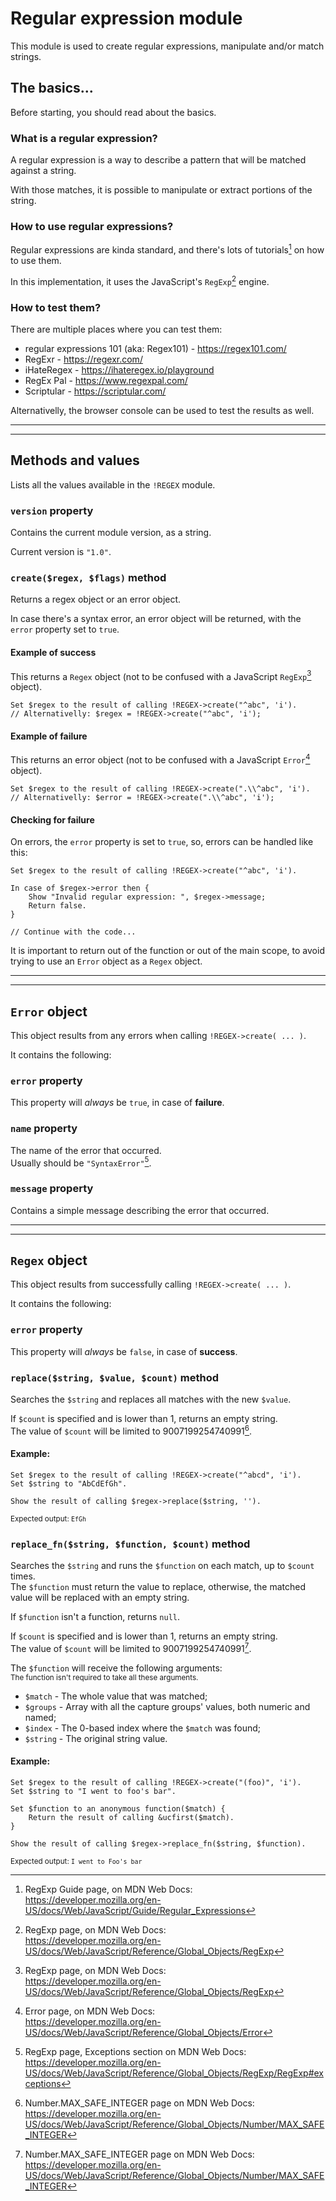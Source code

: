 # Regular expression module

This module is used to create regular expressions, manipulate and/or match strings.

## The basics...

Before starting, you should read about the basics.

### What is a regular expression?

A regular expression is a way to describe a pattern that will be matched against a string.

With those matches, it is possible to manipulate or extract portions of the string.

### How to use regular expressions?

Regular expressions are kinda standard, and there's lots of tutorials[^RegExpGuide] on how to use them.

In this implementation, it uses the JavaScript's `RegExp`[^RegExp] engine.

### How to test them?

There are multiple places where you can test them:
 - regular expressions 101 (aka: Regex101) - https://regex101.com/
 - RegExr - https://regexr.com/
 - iHateRegex - https://ihateregex.io/playground
 - RegEx Pal - https://www.regexpal.com/
 - Scriptular - https://scriptular.com/

Alternativelly, the browser console can be used to test the results as well.

<hr>

<hr>

## Methods and values

Lists all the values available in the `!REGEX` module.

### `version` property

Contains the current module version, as a string.

Current version is `"1.0"`.

### `create($regex, $flags)` method

Returns a regex object or an error object.

In case there's a syntax error, an error object will be returned, with the `error` property set to `true`.

#### Example of success

This returns a `Regex` object (not to be confused with a JavaScript `RegExp`[^RegExp] object).

```
Set $regex to the result of calling !REGEX->create("^abc", 'i').
// Alternativelly: $regex = !REGEX->create("^abc", 'i');
```

#### Example of failure

This returns an error object (not to be confused with a JavaScript `Error`[^Error] object).

```
Set $regex to the result of calling !REGEX->create(".\\^abc", 'i').
// Alternativelly: $error = !REGEX->create(".\\^abc", 'i');
```

#### Checking for failure

On errors, the `error` property is set to `true`, so, errors can be handled like this:

```
Set $regex to the result of calling !REGEX->create("^abc", 'i').

In case of $regex->error then {
	Show "Invalid regular expression: ", $regex->message;
	Return false.
}

// Continue with the code...
```

It is important to return out of the function or out of the main scope, to avoid trying to use an `Error` object as a `Regex` object.

<hr>

<hr>

## `Error` object

This object results from any errors when calling `!REGEX->create( ... )`.

It contains the following:

### `error` property

This property will *always* be `true`, in case of **failure**.

### `name` property

The name of the error that occurred.<br>
Usually should be `"SyntaxError"`[^RegExpSyntaxError].

### `message` property

Contains a simple message describing the error that occurred.

<hr>

<hr>

## `Regex` object

This object results from successfully calling `!REGEX->create( ... )`.

It contains the following:

### `error` property

This property will *always* be `false`, in case of **success**.

### `replace($string, $value, $count)` method

Searches the `$string` and replaces all matches with the new `$value`.

If `$count` is specified and is lower than 1, returns an empty string.<br>
The value of `$count` will be limited to 9007199254740991[^MAX_SAFE_INTEGER].

#### Example:
```
Set $regex to the result of calling !REGEX->create("^abcd", 'i').
Set $string to "AbCdEfGh".

Show the result of calling $regex->replace($string, '').
```
<sub>Expected output: `EfGh`</sub>

### `replace_fn($string, $function, $count)` method

Searches the `$string` and runs the `$function` on each match, up to `$count` times.<br>
The `$function` must return the value to replace, otherwise, the matched value will be replaced with an empty string.

If `$function` isn't a function, returns `null`.

If `$count` is specified and is lower than 1, returns an empty string.<br>
The value of `$count` will be limited to 9007199254740991[^MAX_SAFE_INTEGER].

The `$function` will receive the following arguments:<br>
<sub>The function isn't required to take all these arguments.</sub>
 - `$match` - The whole value that was matched;
 - `$groups` - Array with all the capture groups' values, both numeric and named;
 - `$index` - The 0-based index where the `$match` was found;
 - `$string` - The original string value.

#### Example:
```
Set $regex to the result of calling !REGEX->create("(foo)", 'i').
Set $string to "I went to foo's bar".

Set $function to an anonymous function($match) {
	Return the result of calling &ucfirst($match).
}

Show the result of calling $regex->replace_fn($string, $function).
```
<sub>Expected output: `I went to Foo's bar`</sub>



[^RegExp]: RegExp page, on MDN Web Docs:<br>
	https://developer.mozilla.org/en-US/docs/Web/JavaScript/Reference/Global_Objects/RegExp

[^RegExpGuide]: RegExp Guide page, on MDN Web Docs:<br>
	https://developer.mozilla.org/en-US/docs/Web/JavaScript/Guide/Regular_Expressions

[^Error]: Error page, on MDN Web Docs:<br>
	https://developer.mozilla.org/en-US/docs/Web/JavaScript/Reference/Global_Objects/Error

[^RegExpSyntaxError]: RegExp page, Exceptions section on MDN Web Docs:<br>
	https://developer.mozilla.org/en-US/docs/Web/JavaScript/Reference/Global_Objects/RegExp/RegExp#exceptions

[^MAX_SAFE_INTEGER]: Number.MAX_SAFE_INTEGER page on MDN Web Docs:<br>
	https://developer.mozilla.org/en-US/docs/Web/JavaScript/Reference/Global_Objects/Number/MAX_SAFE_INTEGER
